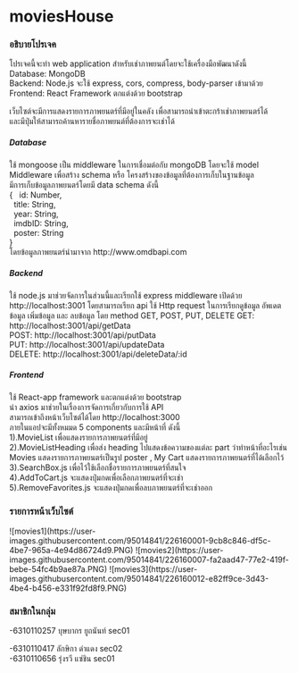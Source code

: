 # moviesHouse
<h3>อธิบายโปรเจค</h3>
<p> โปรเจคนี้จะทำ web application สำหรับเช่าภาพยนต์โดยจะใช้เครื่องมือพัฒนาดังนี้</br>
  Database: MongoDB</br>
  Backend: Node.js จะใช้ express, cors, compress, body-parser เข้ามาด้วย</br>
  Frontend: React Framework ตกแต่งด้วย bootstrap</br>
  
</p>
<p>เว็บไซต์จะมีการแสดงรายการภาพยนตร์ที่มีอยู่ในคลัง เพื่อสามารถนำเข้าตะกร้าเช่าภาพยนตร์ได้</br>
   และมีปุ่มให้สามารถค้านหารายชื่อภาพยนต์ที่ต้องการจะเช่าได้
</p>

<p><h5>Database</h5>
    ใช้ mongoose เป็น middleware ในการเชื่อมต่อกับ mongoDB โดยจะใช้ model Middleware เพื่อสร้าง schema หรือ โครงสร้างของข้อมูลที่ต้องการเก็บในฐานข้อมูล</br>
    มีการเก็บข้อมูลภาพยนตร์โดยมี data schema ดังนี้</br>
    { &nbsp&nbspid: Number,</br>
      &nbsp&nbsptitle: String,</br>
      &nbsp&nbspyear: String,</br>
      &nbsp&nbspimdbID: String,</br>
      &nbsp&nbspposter: String</br>
     } </br>
     โดยข้อมูลภาพยนตร์นำมาจาก  http://www.omdbapi.com
</p>
<p><h5>Backend</h5>
    ใช้ node.js มาช่วยจัดการในส่วนนี้และเรียกใช้ express middleware 
    เปิดด้วย http://localhost:3001
    โดยสามารถเรียก api ใช้ Http request ในการเรียกดูข้อมูล อัพเดตข้อมูล เพิ่มข้อมูล และ ลบข้อมูล 
    โดย method GET, POST, PUT, DELETE
    GET: http://localhost:3001/api/getData</br>
    POST: http://localhost:3001/api/putData</br>
    PUT: http://localhost:3001/api/updateData</br>
    DELETE: http://localhost:3001/api/deleteData/:id</br>
    
</p>
<p><h5>Frontend</h5>
    ใช้ React-app framework และตกแต่งด้วย bootstrap </br>
    นำ axios มาช่วยในเรื่องการจัดการเกี่ยวกับการใช้ API</br>
    สามารถเข้าถึงหน้าเว็บไซต์ได้โดย http://localhost:3000</br>
    ภายในแอปจะมีทั้งหมมด 5 components และมีหน้าที่ ดังนี้</br>
    1).MovieList เพื่อแสดงรายการภาพยนตร์ที่มีอยู่</br>
    2).MovieListHeading เพื่อส่ง heading ไปแสดงข้อความของแต่ละ part ว่าทำหน้าที่อะไรเช่น Movies แสดงรายการภาพยนตร์เป็นรูป poster , My Cart แสดงรายการภาพยนตร์ที่ได้เลือกไว้</br>
    3).SearchBox.js เพื่อไว้ใช้เลือกชื่อรายการภาพยนตร์ที่สนใจ</br>
    4).AddToCart.js จะแสดงปุ่มกดเพื่อเลือกภาพยนตร์ที่จะเช่า</br>
    5).RemoveFavorites.js จะแสดงปุ่มกดเพื่อลบภาพยนตร์ที่จะเช่าออก</br>
    
</p>
<h3>รายการหน้าเว็บไซต์</h3>
![movies1](https://user-images.githubusercontent.com/95014841/226160001-9cb8c846-df5c-4be7-965a-4e94d86724d9.PNG)
![movies2](https://user-images.githubusercontent.com/95014841/226160007-fa2aad47-77e2-419f-bebe-54fc4b9ae87a.PNG)
![movies3](https://user-images.githubusercontent.com/95014841/226160012-e82ff9ce-3d43-4be4-b456-e331f92fd8f9.PNG)


  
<h3>สมาชิกในกลุ่ม</h3>
-6310110257 บุษบากร ยูถนันท์ sec01</br>

-6310110417 ลักษิกา ดำแดง sec02</br>
-6310110656 รุ่งรวี แซ่ชิน sec01</br>
